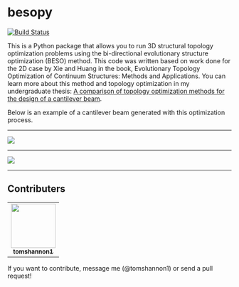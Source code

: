 # besopy
[![Build Status](https://travis-ci.org/tomshannon1/besopy.svg?branch=master)](https://travis-ci.org/tomshannon1/besopy)

This is a Python package that allows you to run 3D structural topology optimization problems using the bi-directional evolutionary structure optimization (BESO) method. This code was written based on work done for the 2D case by Xie and Huang in the book, Evolutionary Topology Optimization of Continuum Structures: Methods and Applications. You can learn more about this method and topology optimization in my undergraduate thesis: [A comparison of topology optimization methods for the design of a cantilever beam](ThomasShannonPhysicsThesis.pdf).

Below is an example of a cantilever beam generated with this optimization process.

------------

![](https://lh6.googleusercontent.com/w3bY1uCfacg6dtadv0kjLqBv6_srCsDfL5-wGSmNVUGUlAAkzM3ktf9j7yQ_e43cHBnUfMLz3u4Hw357oZ4bJGKPXOeHWQXK7Y54rwI5Ipp8QuDFziJoqi8WCO8vMp45qnS7SBksYwQ)

------------

![](images/final-design.png?raw=true)

------------

## Contributers
<!-- ALL-CONTRIBUTORS-LIST:START - Do not remove or modify this section -->
<!-- prettier-ignore-start -->
<!-- markdownlint-disable -->
<table>
  <tr>
    <td align="center"><a href="https://github.com/tomshannon1"><img src="https://avatars3.githubusercontent.com/u/18470042?s=460&v=4" width="100px;" alt=""/><br /><sub><b>tomshannon1</b></sub></a><br />
  </td>
  </tr>
</table>
<!-- markdownlint-enable -->
<!-- prettier-ignore-end -->
<!-- ALL-CONTRIBUTORS-LIST:END -->

If you want to contribute, message me (@tomshannon1) or send a pull request!
